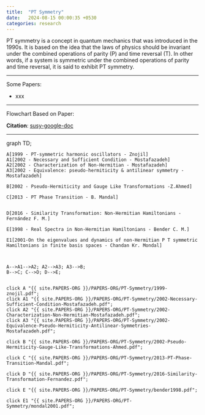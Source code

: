 ```yaml
---
title:  "PT Symmetry"
date:   2024-08-15 00:00:35 +0530
categories: research
---
```


PT symmetry is a concept in quantum mechanics that was introduced in the 1990s. It is based on the idea that the laws of physics should be invariant under the combined operations of parity (P) and time reversal (T). In other words, if a system is symmetric under the combined operations of parity and time reversal, it is said to exhibit PT symmetry.

---
Some Papers:
- xxx

---
Flowchart Based on Paper: 

**Citation**: [susy-google-doc](https://docs.google.com/document/d/1a4g1dg2LqvxP5OmUJ6Bu4McSia8_rKj0HqwBh7VCxI4/edit?usp=sharing)

---
<div class="mermaid">
graph TD;

    A[1999 - PT-symmetric harmonic oscillators - Znojil]
    A1[2002 - Necessary and Sufficient Condition - Mostafazadeh]
    A2[2002 - Characterization of Non-Hermitian - Mostafazadeh]
    A3[2002 - Equivalence: pseudo-hermiticity & antilinear symmetry - Mostafazadeh]
    
    B[2002 - Pseudo-Hermiticity and Gauge Like Transformations -Z.Ahmed]

    C[2013 - PT Phase Transition - B. Mandal]

        
    D[2016 - Similarity Transformation: Non-Hermitian Hamiltonians - Fernández F. M.]

    E[1998 - Real Spectra in Non-Hermitian Hamiltonians - Bender C. M.]

    E1[2001-On the eigenvalues and dynamics of non-Hermitian P T symmetric Hamiltonians in finite basis spaces - Chandan Kr. Mondal]



    A-->A1-->A2; A2-->A3; A3-->B;
    B-->C; C-->D; D-->E;


    click A "{{ site.PAPERS-ORG }}/PAPERS-ORG/PT-Symmetry/1999-znojil.pdf";
    click A1 "{{ site.PAPERS-ORG }}/PAPERS-ORG/PT-Symmetry/2002-Necessary-Sufficient-Condition-Mostafazadeh.pdf";
    click A2 "{{ site.PAPERS-ORG }}/PAPERS-ORG/PT-Symmetry/2002-Characterization-Non-Hermitian-Mostafazadeh.pdf";
    click A3 "{{ site.PAPERS-ORG }}/PAPERS-ORG/PT-Symmetry/2002-Equivalence-Pseudo-Hermiticity-Antilinear-Symmetries-Mostafazadeh.pdf";

    click B "{{ site.PAPERS-ORG }}/PAPERS-ORG/PT-Symmetry/2002-Pseudo-Hermiticity-Gauge-Like-Transformations-Ahmed.pdf";

    click C "{{ site.PAPERS-ORG }}/PAPERS-ORG/PT-Symmetry/2013-PT-Phase-Transition-Mandal.pdf";

    click D "{{ site.PAPERS-ORG }}/PAPERS-ORG/PT-Symmetry/2016-Similarity-Transformation-Fernandez.pdf";

    click E "{{ site.PAPERS-ORG }}/PAPERS-ORG/PT-Symmetry/bender1998.pdf";

    click E1 "{{ site.PAPERS-ORG }}/PAPERS-ORG/PT-Symmetry/mondal2001.pdf";






</div>

    
    
